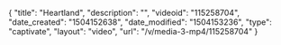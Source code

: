 {
    "title": "Heartland",
    "description": "",
    "videoid": "115258704",
    "date_created": "1504152638",
    "date_modified": "1504153236",
    "type": "captivate",
    "layout": "video",
    "url": "\/v\/media-3-mp4\/115258704"
}